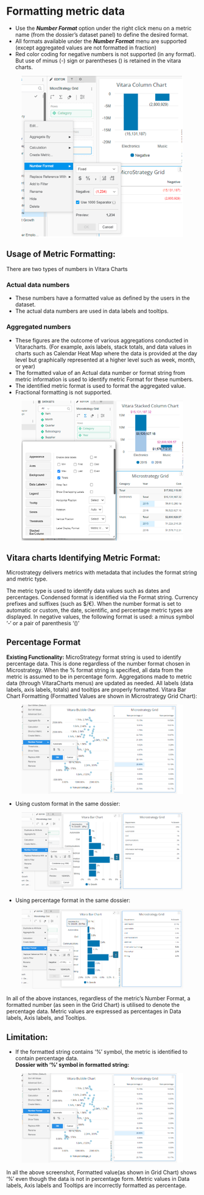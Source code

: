 # Formatting metric data

* Use the _**Number Format**_ option under the right click menu on a metric name (from the dossier’s dataset panel) to define the desired format.
* All formats available under the _**Number Format**_ menu are supported (except aggregated values are not formatted in fraction)
* Red color coding for negative numbers is not supported (in any format). But use of minus (-) sign or parentheses () is retained in the vitara charts.

<figure><img src="../.gitbook/assets/formatting_Metric_Data_1.png" alt=""><figcaption></figcaption></figure>



## Usage of Metric Formatting: <a href="#usage-of-metric-formatting" id="usage-of-metric-formatting"></a>

There are two types of numbers in Vitara Charts

### **Actual data numbers**

* These numbers have a formatted value as defined by the users in the dataset.
* The actual data numbers are used in data labels and tooltips.

### **Aggregated numbers**

* These figures are the outcome of various aggregations conducted in Vitaracharts. (For example, axis labels, stack totals, and data values in charts such as Calendar Heat Map where the data is provided at the day level but graphically represented at a higher level such as week, month, or year)
* The formatted value of an Actual data number or format string from metric information is used to identify metric Format for these numbers.
* The identified metric format is used to format the aggregated value.
* Fractional formatting is not supported.

<figure><img src="../.gitbook/assets/formatting_Metric_Data_2.png" alt=""><figcaption></figcaption></figure>

## Vitara charts Identifying Metric Format: <a href="#vitara-charts-identifying-metric-format" id="vitara-charts-identifying-metric-format"></a>

Microstrategy delivers metrics with metadata that includes the format string and metric type.

The metric type is used to identify data values such as dates and percentages. Condensed format is identified via the Format string. Currency prefixes and suffixes (such as $/€). When the number format is set to automatic or custom, the date, scientific, and percentage metric types are displayed. In negative values, the following format is used: a minus symbol ‘-‘ or a pair of parenthesis ‘()’

## Percentage Format <a href="#percentage-format" id="percentage-format"></a>

**Existing Functionality:** MicroStrategy format string is used to identify percentage data. This is done regardless of the number format chosen in Microstrategy. When the % format string is specified, all data from the metric is assumed to be in percentage form. Aggregations made to metric data (through VitaraCharts menus) are updated as needed. All labels (data labels, axis labels, totals) and tooltips are properly formatted. Vitara Bar Chart Formatting (Formatted Values are shown in Microstrategy Grid Chart):&#x20;

<figure><img src="../.gitbook/assets/formatting_Metric_Data_6 (1).png" alt=""><figcaption></figcaption></figure>



* Using custom format in the same dossier:

<figure><img src="../.gitbook/assets/formatting_Metric_Data_4 (1).png" alt=""><figcaption></figcaption></figure>

* Using percentage format in the same dossier:

<figure><img src="../.gitbook/assets/formatting_Metric_Data_5 (1).png" alt=""><figcaption></figcaption></figure>

In all of the above instances, regardless of the metric’s Number Format, a formatted number (as seen in the Grid Chart) is utilised to denote the percentage data. Metric values are expressed as percentages in Data labels, Axis labels, and Tooltips.



## **Limitation:**

* If the formatted string contains ‘%’ symbol, the metric is identified to contain percentage data.\
  **Dossier with ‘%’ symbol in formatted string:**

<figure><img src="../.gitbook/assets/formatting_Metric_Data_6 (2).png" alt=""><figcaption></figcaption></figure>

In all the above screenshot, Formatted value(as shown in Grid Chart) shows ‘%’ even though the data is not in percentage form. Metric values in Data labels, Axis labels and Tooltips are incorrectly formatted as percentage.
